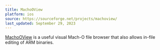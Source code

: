 ```yaml
---
title: MachoOView
platform: ios
source: https://sourceforge.net/projects/machoview/
last_updated: September 29, 2023
---
```


[MachoOView](https://sourceforge.net/projects/machoview/ "MachOView") is a useful visual Mach-O file browser that also allows in-file editing of ARM binaries.

